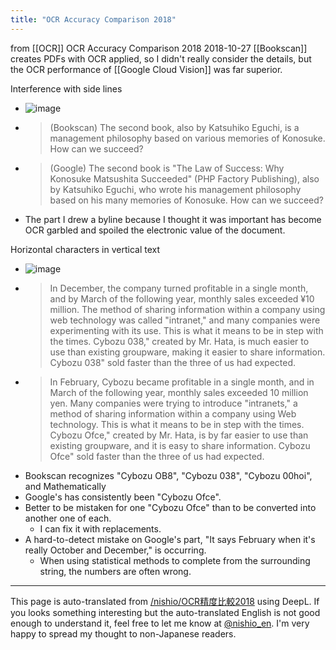 ```yaml
---
title: "OCR Accuracy Comparison 2018"
---
```


from [[OCR]]
OCR Accuracy Comparison 2018
2018-10-27
[[Bookscan]] creates PDFs with OCR applied, so I didn't really consider the details, but the OCR performance of [[Google Cloud Vision]] was far superior.

Interference with side lines
- ![image](https://gyazo.com/67101158807d5b29809390f890103ba3/thumb/1000)
- > (Bookscan) The second book, also by Katsuhiko Eguchi, is a management philosophy based on various memories of Konosuke. How can we succeed?
- > (Google) The second book is "The Law of Success: Why Konosuke Matsushita Succeeded" (PHP Factory Publishing), also by Katsuhiko Eguchi, who wrote his management philosophy based on his many memories of Konosuke. How can we succeed?
- The part I drew a byline because I thought it was important has become OCR garbled and spoiled the electronic value of the document.

Horizontal characters in vertical text
- ![image](https://gyazo.com/eac37d8f5b0f1d981ea041bb13eaf9fe/thumb/1000)
- > In December, the company turned profitable in a single month, and by March of the following year, monthly sales exceeded ¥10 million. The method of sharing information within a company using web technology was called "intranet," and many companies were experimenting with its use. This is what it means to be in step with the times. Cybozu 038," created by Mr. Hata, is much easier to use than existing groupware, making it easier to share information. Cybozu 038" sold faster than the three of us had expected.
- > In February, Cybozu became profitable in a single month, and in March of the following year, monthly sales exceeded 10 million yen. Many companies were trying to introduce "intranets," a method of sharing information within a company using Web technology. This is what it means to be in step with the times. Cybozu Ofce," created by Mr. Hata, is by far easier to use than existing groupware, and it is easy to share information. Cybozu Ofce" sold faster than the three of us had expected.
- Bookscan recognizes "Cybozu OB8", "Cybozu 038", "Cybozu 00hoi", and Mathematically
- Google's has consistently been "Cybozu Ofce".
- Better to be mistaken for one "Cybozu Ofce" than to be converted into another one of each.
    - I can fix it with replacements.
- A hard-to-detect mistake on Google's part, "It says February when it's really October and December," is occurring.
    - When using statistical methods to complete from the surrounding string, the numbers are often wrong.


---
This page is auto-translated from [/nishio/OCR精度比較2018](https://scrapbox.io/nishio/OCR精度比較2018) using DeepL. If you looks something interesting but the auto-translated English is not good enough to understand it, feel free to let me know at [@nishio_en](https://twitter.com/nishio_en). I'm very happy to spread my thought to non-Japanese readers.